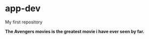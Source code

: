 # app-dev
My first repository

**The Avengers movies is the greatest movie i have ever seen by far.**
